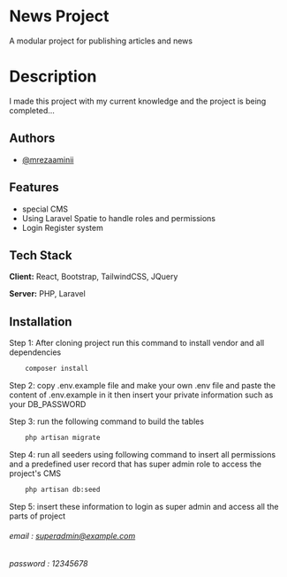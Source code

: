
# News Project

A modular project for publishing articles and news

# Description

I made this project with my current knowledge and the project is being completed...

## Authors

- [@mrezaaminii](https://github.com/mrezaaminii)


## Features

- special CMS
- Using Laravel Spatie to handle roles and permissions
- Login Register system



## Tech Stack

**Client:** React, Bootstrap, TailwindCSS, JQuery

**Server:** PHP, Laravel


## Installation

Step 1: After cloning project run this command to install vendor and all dependencies

```bash
    composer install
```

Step 2:  copy .env.example file and make your own .env file and paste the content of .env.example in it then insert your private information such as your DB_PASSWORD

Step 3: run the following command to build the tables
```bash
    php artisan migrate
```

Step 4: run all seeders using following command to insert all permissions and a predefined user record that has super admin role to access the project's CMS
```bash
    php artisan db:seed
```

Step 5: insert these information to login as super admin and access all the parts of project

###### email : superadmin@example.com
###### password : 12345678
